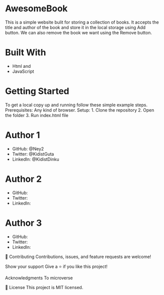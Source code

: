 # AwesomeBook
 This is a simple website bulit for storing a collection of books.
 It accepts the title and author of the book and store it in the local storage using Add button.
 We can also remove the book we want using the Remove button.

# Built With
   - Html and
   - JavaScript

# Getting Started
To get a local copy up and running follow these simple example steps.
Prerequisites: Any kind of browser. 
Setup:
    1. Clone the repository 
    2. Open the folder 
    3. Run index.html file

# Author 1
   - GitHub: @Ney2
   - Twitter: @KidistGuta
   - LinkedIn: @KidistDinku
# Author 2
   - GitHub:
   - Twitter: 
   - LinkedIn: 
# Author 3
   - GitHub:
   - Twitter: 
   - LinkedIn:

🤝 Contributing
Contributions, issues, and feature requests are welcome!

Show your support
Give a ⭐️ if you like this project!

Acknowledgments
To microverse

📝 License
This project is MIT licensed.